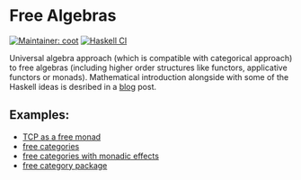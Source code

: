 # Free Algebras
[![Maintainer: coot](https://img.shields.io/badge/maintainer-coot-lightgrey.svg?style=for-the-badge)](http://github.com/coot)
[![Haskell CI](https://img.shields.io/github/workflow/status/coot/free-algebras/Haskell%20CI?label=Build&style=for-the-badge)](https://github.com/coot/free-algebras/actions/workflows/ci.yaml)

Universal algebra approach (which is compatible with categorical approach) to
free algebras (including higher order structures like functors, applicative
functors or monads).  Mathematical introduction alongside with some of the
Haskell ideas is desribed in a [blog](https://coot.me/posts/free-monads.html)
post.

Examples:
---------

* [TCP as a free monad](https://github.com/coot/free-algebras/blob/master/examples/src/Network/TCP.hs)
* [free categories](https://coot.me/posts/kleisli-categories-and-free-monads.html)
* [free categories with monadic effects](https://coot.me/posts/categories-with-monadic-effects.html)
* [free category package](https://hackage.haskell.org/package/free-category)
